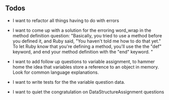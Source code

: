 ## Todos

- I want to refactor all things having to do with errors

- I want to come up with a solution for the erroring word_wrap in the method definition question: "Basically, you tried to use a method before you defined it, and Ruby said, "You haven't told me how to do that yet." To let Ruby know that
you're defining a method, you'll use the the "def" keyword, and end your method definition with the "end" keyword.
"

- I want to add follow up questions to variable assignment, to hammer home the idea that variables store a reference to an object in memory. Look for common language explanations.

- I want to write tests for the the variable question data.

- I want to quiet the congratulation on DataStructureAssignment questions



